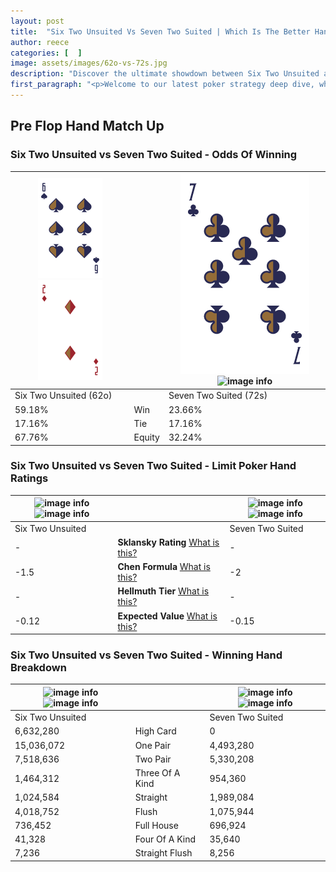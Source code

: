 ```yaml
---
layout: post
title:  "Six Two Unsuited Vs Seven Two Suited | Which Is The Better Hand In Poker? A Complete Guide"
author: reece
categories: [  ]
image: assets/images/62o-vs-72s.jpg
description: "Discover the ultimate showdown between Six Two Unsuited and Seven Two Suited in poker! Uncover the odds, strategies, and scenarios where one hand triumphs over the other. Get ready to up your poker game with this thrilling analysis."
first_paragraph: "<p>Welcome to our latest poker strategy deep dive, where we're pitting two distinct hands against each other in a high-stakes showdown: Six Two Unsuited vs Seven Two Suited.</p><p>In the dynamic world of poker, every decision counts, and knowing which hand holds the upper hand is key to your success at the table.</p><p>In this article, we'll dissect these two hands, explore the scenarios where one dominates the other, and equip you with the knowledge to make strategic choices that can tip the odds in your favor.</p><p>Get ready to unravel the intriguing dynamics of these poker hands and elevate your game to new heights.</p>"
---
```




[comment]: # (sp0)

## Pre Flop Hand Match Up

<div class="table hand-ratings" markdown="1"> 



### Six Two Unsuited vs Seven Two Suited - Odds Of Winning


    
| ![image info](assets/images/hand1/6.png) ![image info](assets/images/hand1/2o.png) |  | ![image info](assets/images/hand2/7.png) ![image info](assets/images/hand2/2s.png) |
| -------- | -------- | -------- |
| Six Two Unsuited (62o) |  | Seven Two Suited (72s) |
| 59.18% | Win | 23.66% |
| 17.16% | Tie | 17.16% |
| 67.76% | Equity | 32.24% |




[comment]: # (sp1)



### Six Two Unsuited vs Seven Two Suited - Limit Poker Hand Ratings


    
| ![image info](https://www.riverpairs.com/assets/images/hand1/6.png) ![image info](https://www.riverpairs.com/assets/images/hand1/2o.png) |  | ![image info](https://www.riverpairs.com/assets/images/hand2/7.png) ![image info](https://www.riverpairs.com/assets/images/hand2/2s.png) |
| -------- | -------- | -------- |
| Six Two Unsuited |  | Seven Two Suited |
| - | **Sklansky Rating** [What is this?](/sklansky-rating-explained) | - |
| -1.5 | **Chen Formula** [What is this?](/chen-formula-explained) | -2 |
| - | **Hellmuth Tier** [What is this?](/Hellmuth-tier-explained) | - |
| -0.12 | **Expected Value** [What is this?](/expected-value-explained) | -0.15 |




[comment]: # (sp2)



### Six Two Unsuited vs Seven Two Suited - Winning Hand Breakdown


    
| ![image info](https://www.riverpairs.com/assets/images/hand1/6.png) ![image info](https://www.riverpairs.com/assets/images/hand1/2o.png) |  | ![image info](https://www.riverpairs.com/assets/images/hand2/7.png) ![image info](https://www.riverpairs.com/assets/images/hand2/2s.png) |
| -------- | -------- | -------- |
| Six Two Unsuited |  | Seven Two Suited |
| 6,632,280 | High Card | 0 |
| 15,036,072 | One Pair | 4,493,280 |
| 7,518,636 | Two Pair | 5,330,208 |
| 1,464,312 | Three Of A Kind | 954,360 |
| 1,024,584 | Straight | 1,989,084 |
| 4,018,752 | Flush | 1,075,944 |
| 736,452 | Full House | 696,924 |
| 41,328 | Four Of A Kind | 35,640 |
| 7,236 | Straight Flush | 8,256 |




[comment]: # (sp3)



</div>

[comment]: # (sp4)



[comment]: # (sp5)

